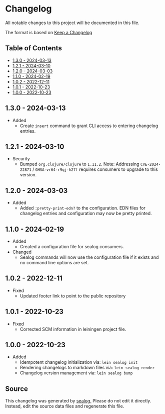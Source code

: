 # Changelog

All notable changes to this project will be documented in this file.

The format is based on [Keep a Changelog](https://keepachangelog.com/en/1.0.0/)

## Table of Contents

* [1.3.0 - 2024-03-13](#130---2024-03-13)
* [1.2.1 - 2024-03-10](#121---2024-03-10)
* [1.2.0 - 2024-03-03](#120---2024-03-03)
* [1.1.0 - 2024-02-19](#110---2024-02-19)
* [1.0.2 - 2022-12-11](#102---2022-12-11)
* [1.0.1 - 2022-10-23](#101---2022-10-23)
* [1.0.0 - 2022-10-23](#100---2022-10-23)

## 1.3.0 - 2024-03-13

* Added
  * Create `insert` command to grant CLI access to entering changelog entries.

## 1.2.1 - 2024-03-10

* Security
  * Bumped `org.clojure/clojure` to `1.11.2`. Note: Addressing `CVE-2024-22871` / `GHSA-vr64-r9qj-h27f` requires consumers to upgrade to this version.

## 1.2.0 - 2024-03-03

* Added
  * Added `:pretty-print-edn?` to the configuration. EDN files for changelog entries and configuration may now be pretty printed.

## 1.1.0 - 2024-02-19

* Added
  * Created a configuration file for sealog consumers.
* Changed
  * Sealog commands will now use the configuration file if it exists and no command line options are set.

## 1.0.2 - 2022-12-11

* Fixed
  * Updated footer link to point to the public repository

## 1.0.1 - 2022-10-23

* Fixed
  * Corrected SCM information in leiningen project file.

## 1.0.0 - 2022-10-23

* Added
  * Idempotent changelog initialization via: `lein sealog init`
  * Rendering changelogs to markdown files via: `lein sealog render`
  * Changelog version management via: `lein sealog bump`

## Source

This changelog was generated by [sealog.](https://github.com/Wall-Brew-Co/lein-sealog)
Please do not edit it directly. Instead, edit the source data files and regenerate this file.
